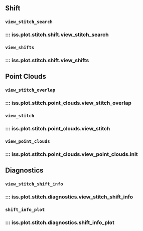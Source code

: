 ## Shift
### `view_stitch_search`
### ::: iss.plot.stitch.shift.view_stitch_search

### `view_shifts`
### ::: iss.plot.stitch.shift.view_shifts

## Point Clouds
### `view_stitch_overlap`
### ::: iss.plot.stitch.point_clouds.view_stitch_overlap

### `view_stitch`
### ::: iss.plot.stitch.point_clouds.view_stitch

### `view_point_clouds`
### ::: iss.plot.stitch.point_clouds.view_point_clouds.__init__

## Diagnostics
### `view_stitch_shift_info`
### ::: iss.plot.stitch.diagnostics.view_stitch_shift_info

### `shift_info_plot`
### ::: iss.plot.stitch.diagnostics.shift_info_plot
